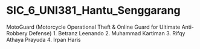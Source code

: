 # SIC_6_UNI381_Hantu_Senggarang
MotoGuard (Motorcycle Operational Theft &amp; Online Guard for Ultimate Anti-Robbery Defense)  1. Betranz Leenando  2. Muhammad Kartiman  3. Rifqy Athaya Prayuda  4. Irpan Haris

